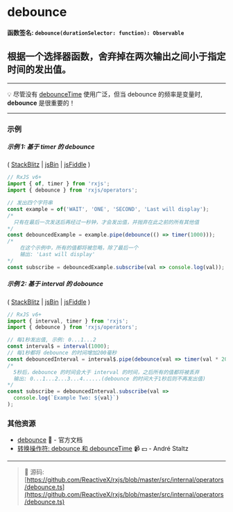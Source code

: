 # debounce

#### 函数签名: `debounce(durationSelector: function): Observable`

## 根据一个选择器函数，舍弃掉在两次输出之间小于指定时间的发出值。

---

:bulb: 尽管没有 [debounceTime](debouncetime.md) 使用广泛，但当 debounce 的频率是变量时, **debounce** 是很重要的！

---

### 示例

##### 示例 1: 基于 timer 的 debounce

( [StackBlitz](https://stackblitz.com/edit/typescript-dzjbra?file=index.ts&devtoolsheight=100) | [jsBin](http://jsbin.com/sorimeyoro/1/edit?js,console) |
[jsFiddle](https://jsfiddle.net/btroncone/e5698yow/) )

```js
// RxJS v6+
import { of, timer } from 'rxjs';
import { debounce } from 'rxjs/operators';

// 发出四个字符串
const example = of('WAIT', 'ONE', 'SECOND', 'Last will display');
/*
  只有在最后一次发送后再经过一秒钟，才会发出值，并抛弃在此之前的所有其他值
*/
const debouncedExample = example.pipe(debounce(() => timer(1000)));
/*
    在这个示例中，所有的值都将被忽略，除了最后一个
    输出: 'Last will display'
*/
const subscribe = debouncedExample.subscribe(val => console.log(val));
```

##### 示例 2: 基于 interval 的 dobounce

( [StackBlitz](https://stackblitz.com/edit/typescript-qnfidr?file=index.ts&devtoolsheight=100) | [jsBin](http://jsbin.com/sotaretese/1/edit?js,console) |
[jsFiddle](https://jsfiddle.net/btroncone/6ab34nq6/) )

```js
// RxJS v6+
import { interval, timer } from 'rxjs';
import { debounce } from 'rxjs/operators';

// 每1秒发出值, 示例: 0...1...2
const interval$ = interval(1000);
// 每1秒都将 debounce 的时间增加200毫秒
const debouncedInterval = interval$.pipe(debounce(val => timer(val * 200)));
/*
  5秒后，debounce 的时间会大于 interval 的时间，之后所有的值都将被丢弃
  输出: 0...1...2...3...4......(debounce 的时间大于1秒后则不再发出值)
*/
const subscribe = debouncedInterval.subscribe(val =>
  console.log(`Example Two: ${val}`)
);
```

### 其他资源

- [debounce](https://cn.rx.js.org/class/es6/Observable.js~Observable.html#instance-method-debounce) :newspaper: - 官方文档
- [转换操作符: debounce 和 debounceTime](https://egghead.io/lessons/rxjs-transformation-operators-debounce-and-debouncetime?course=rxjs-beyond-the-basics-operators-in-depth) :video_camera: :dollar: - André Staltz

---
> :file_folder: 源码:  [https://github.com/ReactiveX/rxjs/blob/master/src/internal/operators/debounce.ts](https://github.com/ReactiveX/rxjs/blob/master/src/internal/operators/debounce.ts)
